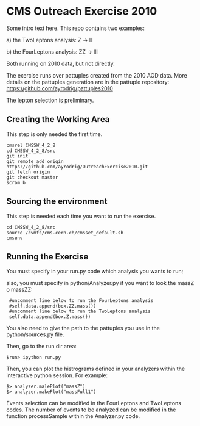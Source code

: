 # CMS Outreach Exercise 2010

Some intro text here. This repo contains two examples:

a) the TwoLeptons analysis: Z ->  ll

b) the FourLeptons analysis: ZZ -> llll

Both running on 2010 data, but not directly.

The exercise runs over pattuples created from the 2010 AOD data. 
More details on the pattuples generation are in the pattuple repository:
https://github.com/ayrodrig/pattuples2010

The lepton selection is preliminary.

## Creating the Working Area

This step is only needed the first time.

```
cmsrel CMSSW_4_2_8
cd CMSSW_4_2_8/src
git init
git remote add origin https://github.com/ayrodrig/OutreachExercise2010.git 
git fetch origin
git checkout master
scram b 
```

## Sourcing the environment 

This step is needed each time you want to run the exercise.

```
cd CMSSW_4_2_8/src
source /cvmfs/cms.cern.ch/cmsset_default.sh
cmsenv
```

## Running the Exercise

You must specify in your run.py code which analysis you wants to run; 

also, you must specify in python/Analyzer.py if you want to look the massZ o massZZ:

```
 #uncomment line below to run the FourLeptons analysis
 #self.data.append(box.ZZ.mass())
 #uncomment line below to run the TwoLeptons analysis
 self.data.append(box.Z.mass())
```

You also need to give the path to the pattuples you use in the python/sources.py file.
 
Then, go to the run dir area:

```
$run> ipython run.py
```

Then, you can plot the histrograms defined in your analyzers within the interactive python session. 
For example:

```
$> analyzer.malePlot("massZ")
$> analyzer.makePlot("massFull1")
```

Events selection can be modified in the FourLeptons and TwoLeptons codes.
The number of events to be analyzed can be modified in the function processSample within the Analyzer.py code.


